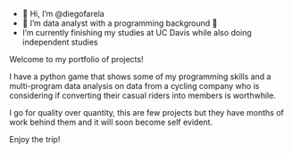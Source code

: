 - 👋 Hi, I’m @diegofarela
- 🌱 I’m data analyst with a programming background 💞️
-  I’m currently finishing my studies at UC Davis while also doing independent studies

Welcome to my portfolio of projects!

I have a python game that shows some of my programming skills and a multi-program data analysis 
on data from a cycling company who is considering if converting their casual riders into members is worthwhile.

I go for quality over quantity, this are few projects but they have months of work behind them and it will soon 
become self evident.

Enjoy the trip!
